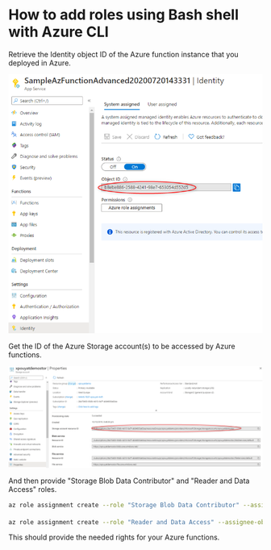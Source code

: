 # How to add roles using Bash shell with Azure CLI

Retrieve the Identity object ID of the Azure function instance that you deployed in Azure.

![Identity of Azure function instance](./img/identify-id.png)

Get the ID of the Azure Storage account(s) to be accessed by Azure functions.

![ID of storage account](./img/storage-id.png)

And then provide "Storage Blob Data Contributor" and "Reader and Data Access" roles.

```bash
az role assignment create --role "Storage Blob Data Contributor" --assignee-object-id "b8ebe886-2588-4241-98e7-653054d552d5" --scope "/subscriptions/28a75405-95db-4d15-9a7f-ab84003a63aa/resourceGroups/xpouyatdemo/providers/Microsoft.Storage/storageAccounts/xpouyatdemostor"

az role assignment create --role "Reader and Data Access" --assignee-object-id "b8ebe886-2588-4241-98e7-653054d552d5" --scope "/subscriptions/28a75405-95db-4d15-9a7f-ab84003a63aa/resourceGroups/xpouyatdemo/providers/Microsoft.Storage/storageAccounts/xpouyatdemostor"
```

This should provide the needed rights for your Azure functions.
